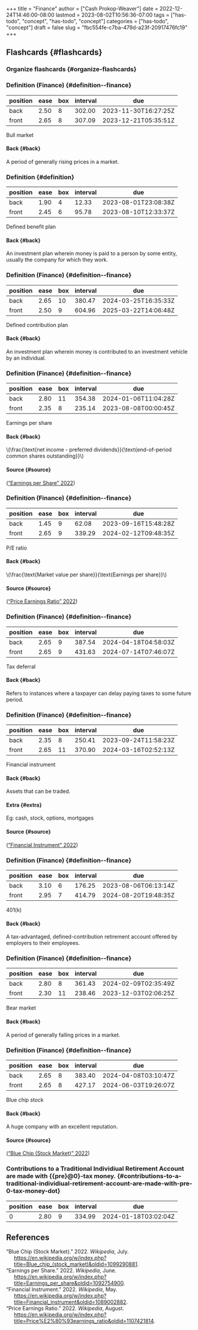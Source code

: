 +++
title = "Finance"
author = ["Cash Prokop-Weaver"]
date = 2022-12-24T14:46:00-08:00
lastmod = 2023-08-02T10:56:36-07:00
tags = ["has-todo", "concept", "has-todo", "concept"]
categories = ["has-todo", "concept"]
draft = false
slug = "fbc554fe-c7ba-479d-a23f-20917476fc19"
+++

## Flashcards {#flashcards}


### Organize flashcards {#organize-flashcards}


### Definition (Finance) {#definition--finance}

| position | ease | box | interval | due                  |
|----------|------|-----|----------|----------------------|
| back     | 2.50 | 8   | 302.00   | 2023-11-30T16:27:25Z |
| front    | 2.65 | 8   | 307.09   | 2023-12-21T05:35:51Z |

Bull market


#### Back {#back}

A period of generally rising prices in a market.


### Definition {#definition}

| position | ease | box | interval | due                  |
|----------|------|-----|----------|----------------------|
| back     | 1.90 | 4   | 12.33    | 2023-08-01T23:08:38Z |
| front    | 2.45 | 6   | 95.78    | 2023-08-10T12:33:37Z |

Defined benefit plan


#### Back {#back}

An investment plan wherein money is paid to a person by some entity, usually the company for which they work.


### Definition (Finance) {#definition--finance}

| position | ease | box | interval | due                  |
|----------|------|-----|----------|----------------------|
| back     | 2.65 | 10  | 380.47   | 2024-03-25T16:35:33Z |
| front    | 2.50 | 9   | 604.96   | 2025-03-22T14:06:48Z |

Defined contribution plan


#### Back {#back}

An investment plan wherein money is contributed to an investment vehicle by an individual.


### Definition (Finance) {#definition--finance}

| position | ease | box | interval | due                  |
|----------|------|-----|----------|----------------------|
| back     | 2.80 | 11  | 354.38   | 2024-01-06T11:04:28Z |
| front    | 2.35 | 8   | 235.14   | 2023-08-08T00:00:45Z |

Earnings per share


#### Back {#back}

\\(\frac{\text{net income - preferred dividends}}{\text{end-of-period common shares outstanding}}\\)


#### Source {#source}

(<a href="#citeproc_bib_item_2">“Earnings per Share” 2022</a>)


### Definition (Finance) {#definition--finance}

| position | ease | box | interval | due                  |
|----------|------|-----|----------|----------------------|
| back     | 1.45 | 9   | 62.08    | 2023-09-16T15:48:28Z |
| front    | 2.65 | 9   | 339.29   | 2024-02-12T09:48:35Z |

P/E ratio


#### Back {#back}

\\(\frac{\text{Market value per share}}{\text{Earnings per share}}\\)


#### Source {#source}

(<a href="#citeproc_bib_item_4">“Price Earnings Ratio” 2022</a>)


### Definition (Finance) {#definition--finance}

| position | ease | box | interval | due                  |
|----------|------|-----|----------|----------------------|
| back     | 2.65 | 9   | 387.54   | 2024-04-18T04:58:03Z |
| front    | 2.65 | 9   | 431.63   | 2024-07-14T07:46:07Z |

Tax deferral


#### Back {#back}

Refers to instances where a taxpayer can delay paying taxes to some future period.


### Definition (Finance) {#definition--finance}

| position | ease | box | interval | due                  |
|----------|------|-----|----------|----------------------|
| back     | 2.35 | 8   | 250.41   | 2023-09-24T11:58:23Z |
| front    | 2.65 | 11  | 370.90   | 2024-03-16T02:52:13Z |

Financial instrument


#### Back {#back}

Assets that can be traded.


#### Extra {#extra}

Eg: cash, stock, options, mortgages


#### Source {#source}

(<a href="#citeproc_bib_item_3">“Financial Instrument” 2022</a>)


### Definition (Finance) {#definition--finance}

| position | ease | box | interval | due                  |
|----------|------|-----|----------|----------------------|
| back     | 3.10 | 6   | 176.25   | 2023-08-06T06:13:14Z |
| front    | 2.95 | 7   | 414.79   | 2024-08-20T19:48:35Z |

401(k)


#### Back {#back}

A tax-advantaged, defined-contribution retirement account offered by employers to their employees.


### Definition (Finance) {#definition--finance}

| position | ease | box | interval | due                  |
|----------|------|-----|----------|----------------------|
| back     | 2.80 | 8   | 361.43   | 2024-02-09T02:35:49Z |
| front    | 2.30 | 11  | 238.46   | 2023-12-03T02:06:25Z |

Bear market


#### Back {#back}

A period of generally falling prices in a market.


### Definition (Finance) {#definition--finance}

| position | ease | box | interval | due                  |
|----------|------|-----|----------|----------------------|
| back     | 2.65 | 8   | 383.40   | 2024-04-08T03:10:47Z |
| front    | 2.65 | 8   | 427.17   | 2024-06-03T19:26:07Z |

Blue chip stock


#### Back {#back}

A huge company with an excellent reputation.


#### Source {#source}

(<a href="#citeproc_bib_item_1">“Blue Chip (Stock Market)” 2022</a>)


### Contributions to a Traditional Individiual Retirement Account are made with {{pre}@0}-tax money. {#contributions-to-a-traditional-individiual-retirement-account-are-made-with-pre-0-tax-money-dot}

| position | ease | box | interval | due                  |
|----------|------|-----|----------|----------------------|
| 0        | 2.80 | 9   | 334.99   | 2024-01-18T03:02:04Z |

## References

<style>.csl-entry{text-indent: -1.5em; margin-left: 1.5em;}</style><div class="csl-bib-body">
  <div class="csl-entry"><a id="citeproc_bib_item_1"></a>“Blue Chip (Stock Market).” 2022. <i>Wikipedia</i>, July. <a href="https://en.wikipedia.org/w/index.php?title=Blue_chip_(stock_market)&oldid=1099290881">https://en.wikipedia.org/w/index.php?title=Blue_chip_(stock_market)&#38;oldid=1099290881</a>.</div>
  <div class="csl-entry"><a id="citeproc_bib_item_2"></a>“Earnings per Share.” 2022. <i>Wikipedia</i>, June. <a href="https://en.wikipedia.org/w/index.php?title=Earnings_per_share&oldid=1092754900">https://en.wikipedia.org/w/index.php?title=Earnings_per_share&#38;oldid=1092754900</a>.</div>
  <div class="csl-entry"><a id="citeproc_bib_item_3"></a>“Financial Instrument.” 2022. <i>Wikipedia</i>, May. <a href="https://en.wikipedia.org/w/index.php?title=Financial_instrument&oldid=1089002882">https://en.wikipedia.org/w/index.php?title=Financial_instrument&#38;oldid=1089002882</a>.</div>
  <div class="csl-entry"><a id="citeproc_bib_item_4"></a>“Price Earnings Ratio.” 2022. <i>Wikipedia</i>, August. <a href="https://en.wikipedia.org/w/index.php?title=Price%E2%80%93earnings_ratio&oldid=1107421814">https://en.wikipedia.org/w/index.php?title=Price%E2%80%93earnings_ratio&#38;oldid=1107421814</a>.</div>
</div>
